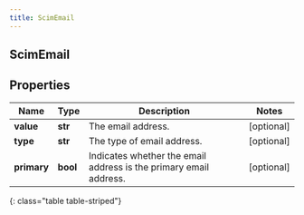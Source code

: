 ```yaml
---
title: ScimEmail
---
```

## ScimEmail

## Properties

|Name | Type | Description | Notes|
|------------ | ------------- | ------------- | -------------|
| **value** | **str** | The email address. | [optional] |
| **type** | **str** | The type of email address. | [optional] |
| **primary** | **bool** | Indicates whether the email address is the primary email address. | [optional] |
{: class="table table-striped"}


